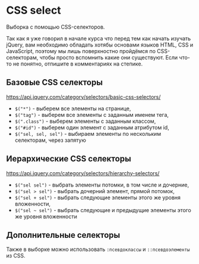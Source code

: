 # CSS select
Выборка с помощью CSS-селекторов.

Так как я уже говорил в начале курса что перед тем как начать изучать jQuery, вам необходимо обладать хотябы основами языков HTML, CSS и JavaScript, поэтому мы лишь поверхностно пройдёмся по CSS-селекторам, чтобы просто вспомнить какие они существуют. Если что-то не понятно, отпишите в комментариях на степике.

## Базовые CSS селекторы
https://api.jquery.com/category/selectors/basic-css-selectors/
- `$("*")` - выберем все элементы на странице,
- `$("tag")` - выберем все элементы с заданным именем тега,
- `$(".class")` - выберем элементы с заданным классом,
- `$("#id")` - выберем один элемент с заданным атрибутом id,
- `$("sel, sel, sel")` - выбираем элементы по нескольким селекторам, через запятую

## Иерархические CSS селекторы
https://api.jquery.com/category/selectors/hierarchy-selectors/

- `$("sel sel")` - выбрать элементы потомки, в том числе и дочерние,
- `$("sel > sel")` - выбрать дочерний элемент, прямой потомок,
- `$("sel + sel")` - выбрать следующие элементы этого же уровня вложенности,
- `$("sel ~ sel")` - выбрать следующие и предыдущие элементы этого же уровня вложенности

## Дополнительные селекторы
Также в выборке можно использовать `:псевдоклассы` и `::псевдоэлементы` из CSS.
